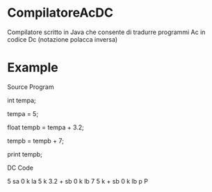 # CompilatoreAcDC
Compilatore scritto in Java che consente di tradurre programmi Ac in codice Dc (notazione polacca inversa)

# Example

Source Program

  int tempa;
  
  tempa = 5; 
  
  float tempb = tempa + 3.2;
  
  tempb = tempb + 7;
  
  print tempb;

DC Code

  5 sa 0 k
  la 5 k 3.2 + sb 0 k
  lb 7 5 k + sb 0 k
  lb p P

